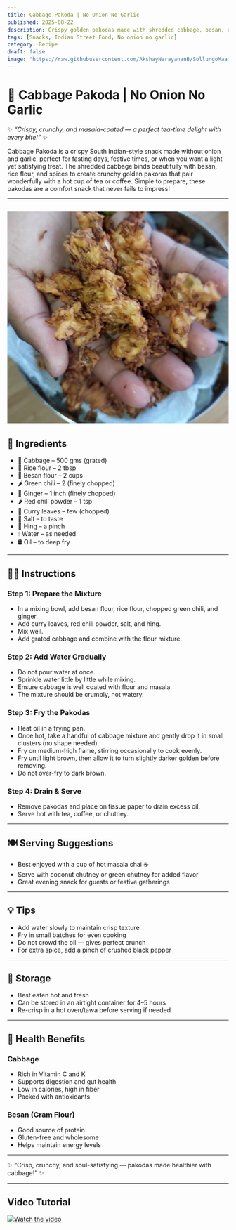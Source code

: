 ```yaml
---
title: Cabbage Pakoda | No Onion No Garlic  
published: 2025-08-22  
description: Crispy golden pakodas made with shredded cabbage, besan, rice flour, and spices — a perfect tea-time snack without onion and garlic.  
tags: [Snacks, Indian Street Food, No onion no garlic]  
category: Recipe  
draft: false  
image: "https://raw.githubusercontent.com/AkshayNarayananB/SollungoMaami/master/images/cabbagepakoda.png"  
---
```


# 🥬 Cabbage Pakoda | No Onion No Garlic  

✨ *“Crispy, crunchy, and masala-coated — a perfect tea-time delight with every bite!”* ✨  

Cabbage Pakoda is a crispy South Indian-style snack made without onion and garlic, perfect for fasting days, festive times, or when you want a light yet satisfying treat. The shredded cabbage binds beautifully with besan, rice flour, and spices to create crunchy golden pakoras that pair wonderfully with a hot cup of tea or coffee. Simple to prepare, these pakodas are a comfort snack that never fails to impress!  

---
![cabbagepakoda](https://raw.githubusercontent.com/AkshayNarayananB/SollungoMaami/master/images/cabbagepakoda.png)  
---


## 🛒 Ingredients  

- 🥬 Cabbage – 500 gms (grated)  
- 🌾 Rice flour – 2 tbsp  
- 🌾 Besan flour – 2 cups  
- 🌶️ Green chili – 2 (finely chopped)  
- 🌿 Ginger – 1 inch (finely chopped)  
- 🌶️ Red chili powder – 1 tsp  
- 🍃 Curry leaves – few (chopped)  
- 🧂 Salt – to taste  
- 🌸 Hing – a pinch  
- 💧 Water – as needed  
- 🛢️ Oil – to deep fry  

---

## 👩‍🍳 Instructions  

### Step 1: Prepare the Mixture  
- In a mixing bowl, add besan flour, rice flour, chopped green chili, and ginger.  
- Add curry leaves, red chili powder, salt, and hing.  
- Mix well.  
- Add grated cabbage and combine with the flour mixture.  

### Step 2: Add Water Gradually  
- Do not pour water at once.  
- Sprinkle water little by little while mixing.  
- Ensure cabbage is well coated with flour and masala.  
- The mixture should be crumbly, not watery.  

### Step 3: Fry the Pakodas  
- Heat oil in a frying pan.  
- Once hot, take a handful of cabbage mixture and gently drop it in small clusters (no shape needed).  
- Fry on medium-high flame, stirring occasionally to cook evenly.  
- Fry until light brown, then allow it to turn slightly darker golden before removing.  
- Do not over-fry to dark brown.  

### Step 4: Drain & Serve  
- Remove pakodas and place on tissue paper to drain excess oil.  
- Serve hot with tea, coffee, or chutney.  

---

## 🍽️ Serving Suggestions  

- Best enjoyed with a cup of hot masala chai ☕  
- Serve with coconut chutney or green chutney for added flavor  
- Great evening snack for guests or festive gatherings  

---

## 💡 Tips  

- Add water slowly to maintain crisp texture  
- Fry in small batches for even cooking  
- Do not crowd the oil — gives perfect crunch  
- For extra spice, add a pinch of crushed black pepper  

---

## 🧊 Storage  

- Best eaten hot and fresh  
- Can be stored in an airtight container for 4–5 hours  
- Re-crisp in a hot oven/tawa before serving if needed  

---
## 🌿 Health Benefits  

### Cabbage  
- Rich in Vitamin C and K  
- Supports digestion and gut health  
- Low in calories, high in fiber  
- Packed with antioxidants  

### Besan (Gram Flour)  
- Good source of protein  
- Gluten-free and wholesome  
- Helps maintain energy levels  

---

✨ “Crisp, crunchy, and soul-satisfying — pakodas made healthier with cabbage!” ✨

---

## Video Tutorial

[![Watch the video](https://img.youtube.com/vi/VIDEO_ID/0.jpg)](https://youtu.be/o_UkoV1Zk2M?si=WrloDzaIGhNK4zZf)
